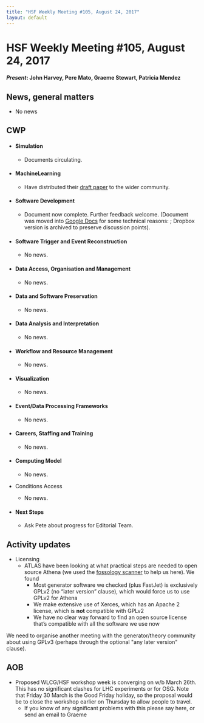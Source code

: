 ```yaml
---
title: "HSF Weekly Meeting #105, August 24, 2017"
layout: default
---
```


# HSF Weekly Meeting #105, August 24, 2017

#### *Present*: John Harvey, Pere Mato, Graeme Stewart, Patricia Mendez

## News, general matters

-   No news

## CWP

-   #### Simulation

	- Documents circulating.

-   #### MachineLearning

    -   Have distributed their [draft paper](https://hypothes.is/groups/j9RW8j3i/hep-software-foundation) to the wider community.

-   #### Software Development

    -   Document now complete. Further feedback welcome. (Document was moved into 
    [Google Docs](https://docs.google.com/document/d/1EtvAda2bZw5AHjhcqK-2T7bDlvznypZIWL-Bw3X6BWQ/edit?usp=sharing) 
    for some technical reasons: ; Dropbox version is archived to preserve discussion points).

-   #### Software Trigger and Event Reconstruction

    -   No news.

-   #### Data Access, Organisation and Management

    -   No news.

-   #### Data and Software Preservation

    -   No news.

-   #### Data Analysis and Interpretation

    -   No news.

-   #### Workflow and Resource Management

    -   No news.

-   #### Visualization

    -   No news.

-   #### Event/Data Processing Frameworks

    -   No news.

-   #### Careers, Staffing and Training

    -   No news.

-   #### Computing Model

    -   No news.

-   Conditions Access

    -   No news.

-   #### Next Steps

    -   Ask Pete about progress for Editorial Team.

## Activity updates

- Licensing
    - ATLAS have been looking at what practical steps are needed to open source Athena (we used the [fossology scanner](https://www.fossology.org/) to help us here). We found
        - Most generator software we checked (plus FastJet) is exclusively GPLv2 (no “later version” clause), 
        which would force us to use GPLv2 for Athena
        - We make extensive use of Xerces, which has an Apache 2 license, which is **not** compatible with GPLv2
        - We have no clear way forward to find an open source license that’s compatible with all the software we use now
        
We need to organise another meeting with the generator/theory community about using
GPLv3 (perhaps through the optional "any later version" clause).


## AOB

- Proposed WLCG/HSF workshop week is converging on w/b March 26th. This has no significant clashes for LHC experiments or for OSG. Note that Friday 30 March is the Good Friday holiday, so the proposal would be to close the workshop earlier on Thursday to allow people to travel.
    - If you know of any significant problems with this please say here, or send an email to Graeme


